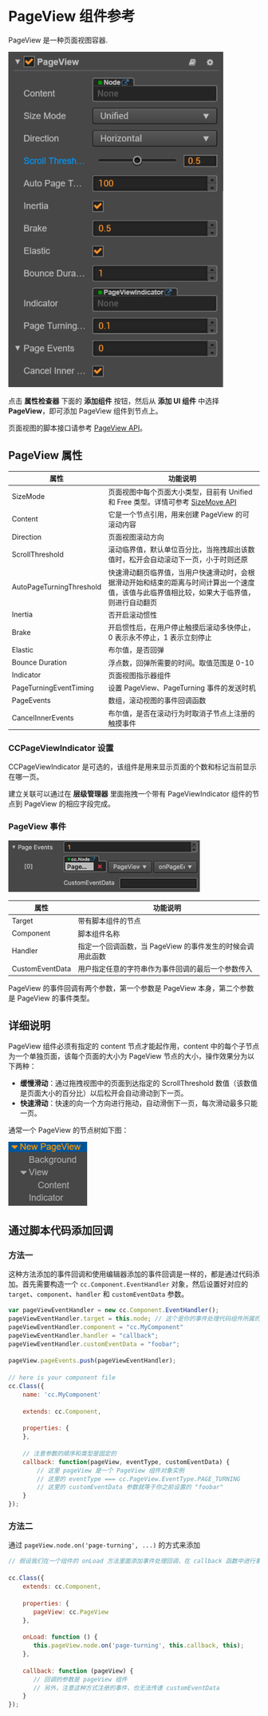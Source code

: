 # PageView 组件参考

PageView 是一种页面视图容器.

![pageview-inspector](./pageview/pageview-inspector.png)

点击 **属性检查器** 下面的 **添加组件** 按钮，然后从 **添加 UI 组件** 中选择 **PageView**，即可添加 PageView 组件到节点上。

页面视图的脚本接口请参考 [PageView API](../../../api/zh/classes/PageView.html)。

## PageView 属性

| 属性                     | 功能说明 |
| --------------           | ----------- |
| SizeMode                 | 页面视图中每个页面大小类型，目前有 Unified 和 Free 类型。详情可参考 [SizeMove API](../../../api/zh/enums/PageView.SizeMode.html)  |
| Content                  | 它是一个节点引用，用来创建 PageView 的可滚动内容 |
| Direction                | 页面视图滚动方向 |
| ScrollThreshold          | 滚动临界值，默认单位百分比，当拖拽超出该数值时，松开会自动滚动下一页，小于时则还原 |
| AutoPageTurningThreshold | 快速滑动翻页临界值，当用户快速滑动时，会根据滑动开始和结束的距离与时间计算出一个速度值，该值与此临界值相比较，如果大于临界值，则进行自动翻页 |
| Inertia                  | 否开启滚动惯性 |
| Brake                    | 开启惯性后，在用户停止触摸后滚动多快停止，0 表示永不停止，1 表示立刻停止 |
| Elastic                  | 布尔值，是否回弹 |
| Bounce Duration          | 浮点数，回弹所需要的时间。取值范围是 0-10 |
| Indicator                | 页面视图指示器组件 |
| PageTurningEventTiming   | 设置 PageView、PageTurning 事件的发送时机 |
| PageEvents               | 数组，滚动视图的事件回调函数 |
| CancelInnerEvents        | 布尔值，是否在滚动行为时取消子节点上注册的触摸事件 |

### CCPageViewIndicator 设置

CCPageViewIndicator 是可选的，该组件是用来显示页面的个数和标记当前显示在哪一页。

建立关联可以通过在 **层级管理器** 里面拖拽一个带有 PageViewIndicator 组件的节点到 PageView 的相应字段完成。

### PageView 事件

![pageview-event](./pageview/pageview-event.png)

| 属性            | 功能说明 |
| --------------  | ----------- |
| Target          | 带有脚本组件的节点 |
| Component       | 脚本组件名称 |
| Handler         | 指定一个回调函数，当 PageView 的事件发生的时候会调用此函数 |
| CustomEventData | 用户指定任意的字符串作为事件回调的最后一个参数传入 |

PageView 的事件回调有两个参数，第一个参数是 PageView 本身，第二个参数是 PageView 的事件类型。

## 详细说明

PageView 组件必须有指定的 content 节点才能起作用，content 中的每个子节点为一个单独页面，该每个页面的大小为 PageView 节点的大小，操作效果分为以下两种：

- **缓慢滑动**：通过拖拽视图中的页面到达指定的 ScrollThreshold 数值（该数值是页面大小的百分比）以后松开会自动滑动到下一页。
- **快速滑动**：快速的向一个方向进行拖动，自动滑倒下一页，每次滑动最多只能一页。

通常一个 PageView 的节点树如下图：

![pageview-hierarchy](./pageview/pageview-hierarchy.png)

## 通过脚本代码添加回调

### 方法一

这种方法添加的事件回调和使用编辑器添加的事件回调是一样的，都是通过代码添加。首先需要构造一个 `cc.Component.EventHandler` 对象，然后设置好对应的 `target`、`component`、`handler` 和 `customEventData` 参数。

```js
var pageViewEventHandler = new cc.Component.EventHandler();
pageViewEventHandler.target = this.node; // 这个是你的事件处理代码组件所属的节点
pageViewEventHandler.component = "cc.MyComponent"
pageViewEventHandler.handler = "callback";
pageViewEventHandler.customEventData = "foobar";

pageView.pageEvents.push(pageViewEventHandler);

// here is your component file
cc.Class({
    name: 'cc.MyComponent'

    extends: cc.Component,

    properties: {
    },

    // 注意参数的顺序和类型是固定的
    callback: function(pageView, eventType, customEventData) {
        // 这里 pageView 是一个 PageView 组件对象实例
        // 这里的 eventType === cc.PageView.EventType.PAGE_TURNING
        // 这里的 customEventData 参数就等于你之前设置的 "foobar"
    }
});
```

### 方法二

通过 `pageView.node.on('page-turning', ...)` 的方式来添加

```js
// 假设我们在一个组件的 onLoad 方法里面添加事件处理回调，在 callback 函数中进行事件处理:

cc.Class({
    extends: cc.Component,

    properties: {
       pageView: cc.PageView
    },

    onLoad: function () {
       this.pageView.node.on('page-turning', this.callback, this);
    },

    callback: function (pageView) {
       // 回调的参数是 pageView 组件
       // 另外，注意这种方式注册的事件，也无法传递 customEventData
    }
});
```
